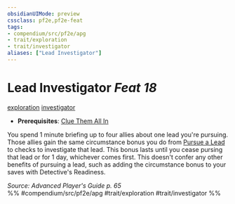 ```yaml
---
obsidianUIMode: preview
cssclass: pf2e,pf2e-feat
tags:
- compendium/src/pf2e/apg
- trait/exploration
- trait/investigator
aliases: ["Lead Investigator"]
---
```

# Lead Investigator  *Feat 18*  
[exploration](exploration.md "Exploration Action & Ability Trait")  [investigator](Reference/Rules/Traits/investigator-apg.md "Investigator Class Trait")  

- **Prerequisites**: [Clue Them All In](clue-them-all-in-apg.md)

You spend 1 minute briefing up to four allies about one lead you're pursuing. Those allies gain the same circumstance bonus you do from [Pursue a Lead](pursue-a-lead-apg.md) to checks to investigate that lead. This bonus lasts until you cease pursing that lead or for 1 day, whichever comes first. This doesn't confer any other benefits of pursuing a lead, such as adding the circumstance bonus to your saves with Detective's Readiness.

*Source: Advanced Player's Guide p. 65*  
%% #compendium/src/pf2e/apg #trait/exploration #trait/investigator %%